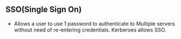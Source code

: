 ## SSO(Single Sign On) 
- Allows a user to use 1 password to authenticate to Multiple servers without need of re-entering credentials. Kerberoes allows SSO.
